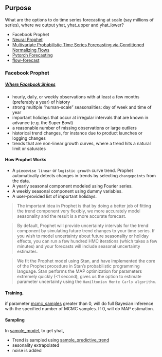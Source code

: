 ## Purpose
What are the options to do time series forecasting at scale (say millions of series), where we output yhat, yhat_upper and yhat_lower?

 * Facebook Prophet
 * [Neural Prophet](https://neuralprophet.com)
 * [Multivariate Probabilistic Time Series Forecasting via Conditioned Normalizing Flows](https://arxiv.org/abs/2002.06103)
 * [Pytorch Forecasting](https://pytorch-forecasting.readthedocs.io/en/latest/)
 * [flow-forecast](https://github.com/AIStream-Peelout/flow-forecast)

### Facebook Prophet
##### [Where Facebook Shines](https://research.fb.com/blog/2017/02/prophet-forecasting-at-scale/)
 - hourly, daily, or weekly observations with at least a few months (preferably a year) of history
 - strong multiple “human-scale” seasonalities: day of week and time of year
 - important holidays that occur at irregular intervals that are known in advance (e.g. the Super Bowl)
 - a reasonable number of missing observations or large outliers
 - historical trend changes, for instance due to product launches or logging changes
 - trends that are non-linear growth curves, where a trend hits a natural limit or saturates
#### How Prophet Works
 - A `piecewise linear` or `logistic growth` curve trend. Prophet automatically detects changes in trends by selecting `changepoints` from the data.
 - A yearly seasonal component modeled using Fourier series.
 - A weekly seasonal component using dummy variables.
 - A user-provided list of important holidays.

> The important idea in Prophet is that by doing a better job of fitting the trend component very flexibly, we more accurately model seasonality and the result is a more accurate forecast. 

> By default, Prophet will provide uncertainty intervals for the trend component by simulating future trend changes to your time series. If you wish to model uncertainty about future seasonality or holiday effects, you can run a few hundred HMC iterations (which takes a few minutes) and your forecasts will include seasonal uncertainty estimates.

> We fit the Prophet model using Stan, and have implemented the core of the Prophet procedure in Stan’s probabilistic programming language. Stan performs the MAP optimization for parameters extremely quickly (<1 second), gives us the option to estimate parameter uncertainty using the `Hamiltonian Monte Carlo algorithm`. 

#### Training.
if parameter [mcmc_samples](https://github.com/facebook/prophet/blob/cd8a24eddd6bebb9888f2e0ae2388f209047b02d/python/prophet/forecaster.py#L63) greater than 0, will do full Bayesian inference with the specified number of MCMC samples. If 0, will do MAP estimation. 

#### Sampling
In [sample_model](https://github.com/facebook/prophet/blob/cd8a24eddd6bebb9888f2e0ae2388f209047b02d/python/prophet/forecaster.py#L1455), to get yhat, 
 - Trend is sampled using [sample_predictive_trend](https://github.com/facebook/prophet/blob/cd8a24eddd6bebb9888f2e0ae2388f209047b02d/python/prophet/forecaster.py#L1485)
 - sesonality extrapolated
 - noise is added
